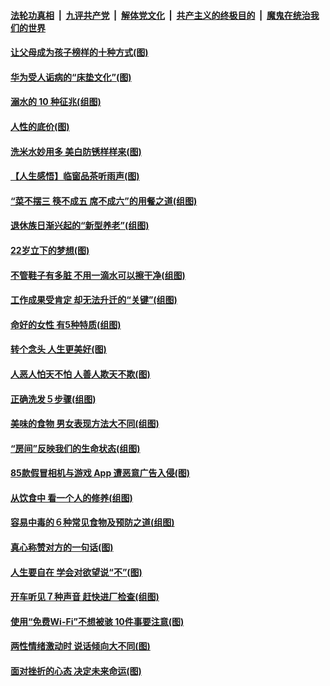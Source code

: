 ####  [法轮功真相](../../../../basic/blob/master/README.md?t=08221239) &nbsp;|&nbsp; [九评共产党](../../../../9ping.md/blob/master/README.md?t=08221239) &nbsp;|&nbsp; [解体党文化](../../../../jtdwh.md/blob/master/README.md?t=08221239)  &nbsp;|&nbsp; [共产主义的终极目的](../../../../gczydzjmd.md/blob/master/README.md?t=08221239) &nbsp;|&nbsp; [魔鬼在统治我们的世界](../../../../mgztzwmdsj.md/blob/master/README.md?t=08221239) 

#### [让父母成为孩子榜样的十种方式(图)](../pages/p8/903846.md?t=08221239) 

#### [华为受人诟病的“床垫文化”(图)](../pages/p8/904484.md?t=08221239) 

#### [溺水的 10 种征兆(组图)](../pages/p8/904474.md?t=08221239) 

#### [人性的底价(图)](../pages/p8/903840.md?t=08221239) 

#### [洗米水妙用多 美白防锈样样来(图)](../pages/p8/904384.md?t=08221239) 

#### [【人生感悟】临窗品茶听雨声(图)](../pages/p8/903880.md?t=08221239) 

#### [“菜不摆三 筷不成五 席不成六”的用餐之道(组图)](../pages/p8/904364.md?t=08221239) 

#### [退休族日渐兴起的“新型养老”(组图)](../pages/p8/904025.md?t=08221239) 

#### [22岁立下的梦想(图)](../pages/p8/904247.md?t=08221239) 

#### [不管鞋子有多脏 不用一滴水可以擦干净(组图)](../pages/p8/903833.md?t=08221239) 

#### [工作成果受肯定 却无法升迁的“关键”(组图)](../pages/p8/904239.md?t=08221239) 

#### [命好的女性 有5种特质(组图)](../pages/p8/904008.md?t=08221239) 

#### [转个念头 人生更美好(图)](../pages/p8/903829.md?t=08221239) 

#### [人恶人怕天不怕 人善人欺天不欺(图)](../pages/p8/903708.md?t=08221239) 

#### [正确洗发５步骤(组图)](../pages/p8/904066.md?t=08221239) 

#### [美味的食物 男女表现方法大不同(组图)](../pages/p8/904038.md?t=08221239) 

#### [“房间”反映我们的生命状态(组图)](../pages/p8/903625.md?t=08221239) 

#### [85款假冒相机与游戏 App 遭恶意广告入侵(图)](../pages/p8/904001.md?t=08221239) 

#### [从饮食中 看一个人的修养(组图)](../pages/p8/904020.md?t=08221239) 

#### [容易中毒的６种常见食物及预防之道(组图)](../pages/p8/904019.md?t=08221239) 

#### [真心称赞对方的一句话(图)](../pages/p8/903899.md?t=08221239) 

#### [人生要自在 学会对欲望说“不”(图)](../pages/p8/903822.md?t=08221239) 

#### [开车听见７种声音 赶快进厂检查(组图)](../pages/p8/903792.md?t=08221239) 

#### [使用“免费Wi-Fi”不想被骇 10件事要注意(图)](../pages/p8/903693.md?t=08221239) 

#### [两性情绪激动时 说话倾向大不同(图)](../pages/p8/903896.md?t=08221239) 

#### [面对挫折的心态 决定未来命运(图)](../pages/p8/903615.md?t=08221239) 

